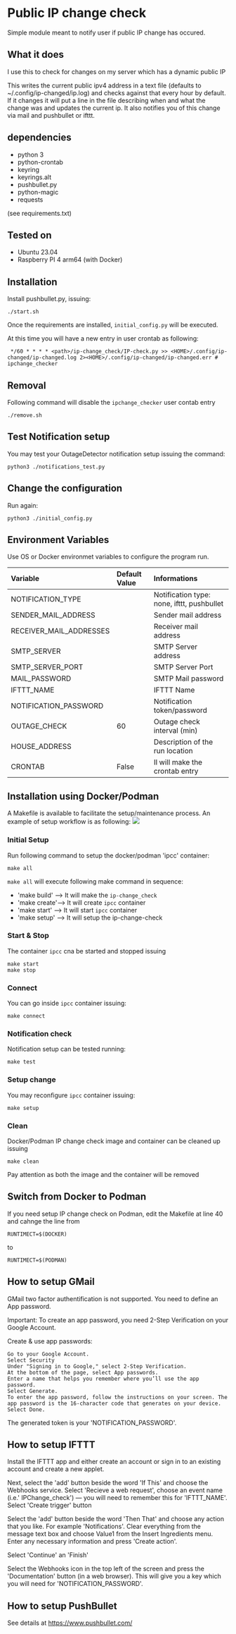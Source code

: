 # Public IP change check
Simple module meant to notify user if public IP change has occured.

## What it does
I use this to check for changes on my server which has a dynamic public IP

This writes the current public ipv4 address in a text file (defaults to ~/.config/ip-changed/ip.log) and checks against that every hour by default.
If it changes it will put a line in the file describing when and what the change was and updates the current ip.
It also notifies you of this change via mail and pushbullet or ifttt.

## dependencies

* python 3
* python-crontab
* keyring
* keyrings.alt
* pushbullet.py
* python-magic
* requests

(see requirements.txt)

## Tested on

* Ubuntu 23.04
* Raspberry PI 4 arm64 (with Docker)

## Installation

Install pushbullet.py, issuing:

    ./start.sh

Once the requirements are installed, `initial_config.py` will be executed. 

At this time you will have a new entry in user crontab as following:

     */60 * * * * <path>/ip-change_check/IP-check.py >> <HOME>/.config/ip-changed/ip-changed.log 2><HOME>/.config/ip-changed/ip-changed.err # ipchange_checker

## Removal

Following command will disable the `ipchange_checker` user contab entry

    ./remove.sh

## Test Notification setup
You may test your OutageDetector notification setup issuing the command:

```
python3 ./notifications_test.py
```

## Change the configuration
Run again:

```
python3 ./initial_config.py
```

## Environment Variables

Use OS or Docker environmet variables to configure the program run.

| Variable                | Default Value        | Informations                                                 |
|:------------------------|:---------------------|:-------------------------------------------------------------|
| NOTIFICATION_TYPE       |                      | Notification type: none, ifttt, pushbullet|
| SENDER_MAIL_ADDRESS     |                      | Sender mail address|
| RECEIVER_MAIL_ADDRESSES |                      | Receiver mail address|
| SMTP_SERVER             |                      | SMTP Server address|
| SMTP_SERVER_PORT        |                      | SMTP Server Port|
| MAIL_PASSWORD           |                      | SMTP Mail password
| IFTTT_NAME              |                      | IFTTT Name|
| NOTIFICATION_PASSWORD   |                      | Notification token/password |
| OUTAGE_CHECK            |         60           | Outage check interval  (min)|
| HOUSE_ADDRESS           |                      | Description of the run location|
| CRONTAB                 |        False         | Il will make the crontab entry|


## Installation using Docker/Podman

A Makefile is available to facilitate the setup/maintenance process. An example of setup workflow is as following:
![](.image.png)

### Initial Setup

Run following command to setup the docker/podman 'ipcc' container:

    make all

`make all` will execute following make command in sequence:

* 'make build' --> It will make the `ip-change_check` 
* 'make create'--> It will create `ipcc` container
* 'make start' --> It will start `ipcc` container
* 'make setup' --> It will setup the ip-change-check

### Start & Stop

The container `ipcc` cna be started and stopped issuing

    make start
    make stop

### Connect

You can go inside `ipcc` container issuing:

    make connect

### Notification check

Notification setup can be tested running:

    make test

### Setup change

You may reconfigure `ipcc` container issuing:

    make setup

### Clean

Docker/Podman IP change check image and container can be cleaned up issuing

    make clean

Pay attention as both the image and the container will be removed

## Switch from Docker to Podman

If you need setup IP change check on Podman, edit the Makefile at line 40 and cahnge the line from

    RUNTIMECT=$(DOCKER)

to

    RUNTIMECT=$(PODMAN)


## How to setup GMail

GMail two factor authentification is not supported. You need to define an App password.

Important: To create an app password, you need 2-Step Verification on your Google Account.

Create & use app passwords:

    Go to your Google Account.
    Select Security
    Under "Signing in to Google," select 2-Step Verification.
    At the bottom of the page, select App passwords.
    Enter a name that helps you remember where you’ll use the app password.
    Select Generate.
    To enter the app password, follow the instructions on your screen. The app password is the 16-character code that generates on your device.
    Select Done.

The generated token is your 'NOTIFICATION_PASSWORD'.


## How to setup IFTTT

Install the IFTTT app and either create an account or sign in to an existing account and create a new applet. 

Next, select the 'add' button beside the word 'If This' and choose the Webhooks service. Select 'Recieve a web request', choose an event name (i.e.' IPChange_check') — you will need to remember this for 'IFTTT_NAME'. Select 'Create trigger' button

Select the 'add' button beside the word 'Then That' and choose any action that you like. For example 'Notifications'.
Clear everything from the message text box and choose Value1 from the Insert Ingredients menu. Enter any necessary information and press 'Create action'.

Select 'Continue' an 'Finish'

Select the Webhooks icon in the top left of the screen and press the 'Documentation' button (in a web browser). This will give you a key which you will need for 'NOTIFICATION_PASSWORD'.


## How to setup PushBullet
See details at https://www.pushbullet.com/


